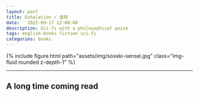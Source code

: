 ```yaml
---
layout: post
title: Exhalation / 息吹
date:   2022-09-17 12:00:00
description: Sci-fi with a philosophical poise 
tags: english-books fiction sci-fi
categories: books
---
```


<div class="row mt-3">
    <div class="col-sm mt-3 mt-md-0">
        {% include figure.html path="assets/img/soseki-sensei.jpg" class="img-fluid rounded z-depth-1" %}
    </div>
</div>

<hr>

## A long time coming read 



